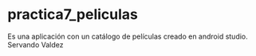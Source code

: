 # practica7_peliculas
Es una aplicación con un catálogo de películas creado en android studio. Servando Valdez
